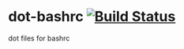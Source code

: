 # dot-bashrc [![Build Status](https://travis-ci.org/mtangh/dot-bashrc.svg?branch=master)](https://travis-ci.org/mtangh/dot-bashrc)

dot files for bashrc

